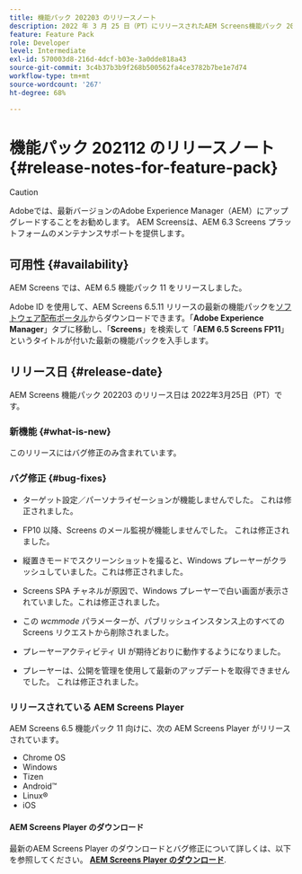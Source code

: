 ```yaml
---
title: 機能パック 202203 のリリースノート
description: 2022 年 3 月 25 日（PT）にリリースされたAEM Screens機能パック 202203 について説明します。
feature: Feature Pack
role: Developer
level: Intermediate
exl-id: 570003d8-216d-4dcf-b03e-3a0dde818a43
source-git-commit: 3c4b37b3b9f268b500562fa4ce3782b7be1e7d74
workflow-type: tm+mt
source-wordcount: '267'
ht-degree: 68%

---
```


# 機能パック 202112 のリリースノート {#release-notes-for-feature-pack}

>[!CAUTION]
>Adobeでは、最新バージョンのAdobe Experience Manager（AEM）にアップグレードすることをお勧めします。 AEM Screensは、AEM 6.3 Screens プラットフォームのメンテナンスサポートを提供します。

## 可用性 {#availability}

AEM Screens では、AEM 6.5 機能パック 11 をリリースしました。

Adobe ID を使用して、AEM Screens 6.5.11 リリースの最新の機能パックを[ソフトウェア配布ポータル](https://experience.adobe.com/#/downloads/content/software-distribution/en/aem.html)からダウンロードできます。「**Adobe Experience Manager**」タブに移動し、「**Screens**」を検索して「**AEM 6.5 Screens FP11**」というタイトルが付いた最新の機能パックを入手します。

## リリース日 {#release-date}

AEM Screens 機能パック 202203 のリリース日は 2022年3月25日（PT）です。

### 新機能 {#what-is-new}

このリリースにはバグ修正のみ含まれています。

### バグ修正 {#bug-fixes}

* ターゲット設定／パーソナライゼーションが機能しませんでした。 これは修正されました。

* FP10 以降、Screens のメール監視が機能しませんでした。 これは修正されました。

* 縦置きモードでスクリーンショットを撮ると、Windows プレーヤーがクラッシュしていました。これは修正されました。

* Screens SPA チャネルが原因で、Windows プレーヤーで白い画面が表示されていました。これは修正されました。

* この *wcmmode* パラメーターが、パブリッシュインスタンス上のすべての Screens リクエストから削除されました。

* プレーヤーアクティビティ UI が期待どおりに動作するようになりました。

* プレーヤーは、公開を管理を使用して最新のアップデートを取得できませんでした。 これは修正されました。

### リリースされている AEM Screens Player

AEM Screens 6.5 機能パック 11 向けに、次の AEM Screens Player がリリースされています。

* Chrome OS
* Windows
* Tizen
* Android™
* Linux®
* iOS

#### AEM Screens Player のダウンロード 

最新のAEM Screens Player のダウンロードとバグ修正について詳しくは、以下を参照してください。 **[AEM Screens Player のダウンロード](https://download.macromedia.com/screens/index.html)**.

